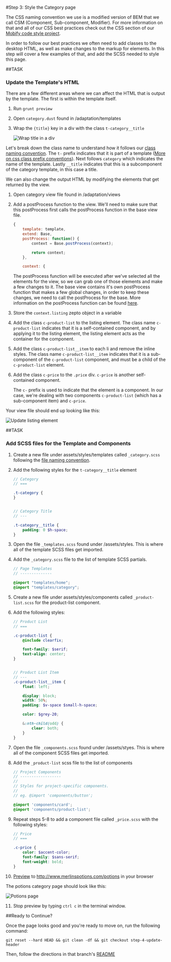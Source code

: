 #Step 3: Style the Category page

The CSS naming convention we use is a modified version of BEM that we call CSM (Component, Sub-component, Modifier). For more information on that and all of our CSS best practices check out the CSS section of our [Mobify code style project](https://github.com/mobify/mobify-code-style/tree/master/css).


In order to follow our best practices we often need to add classes to the desktop HTML, as well as make changes to the markup for elements. In this step will cover a few examples of that, and add the SCSS needed to style this page.

##TASK

### Update the Template's HTML

There are a few different areas where we can affect the HTML that is output by the template. The first is within the template itself.

1. Run `grunt preview`
2. Open `category.dust` found in /adaptation/templates
3. Wrap the `{title}` key in a div with the class `t-category__title`

    ![Wrap title in a div](https://s3.amazonaws.com/uploads.hipchat.com/15359/64553/AoTbBtkdqrBznRL/Screen%20Shot%202015-01-16%20at%201.25.40%20PM.png)

Let's break down the class name to understand how it follows our [class naming convention](https://github.com/mobify/mobify-code-style/tree/master/css/class-naming-conventions#class-naming-conventions). The `t-` prefix indicates that it is part of a template ([More on css class prefix conventions](https://github.com/mobify/mobify-code-style/tree/master/css/class-naming-conventions#class-prefix-conventions)).
Next follows `category` which indicates the name of the template.
Lastly `__title` indicates that this is a subcomponent of the category template, in this case a title.

We can also change the output HTML by modifying the elements that get returned by the view.

1. Open category view file found in /adaptation/views
2. Add a postProcess function to the view. We'll need to make sure that this postProcess first calls the postProcess function in the base view file.

    ```javascript
    {
        template: template,
        extend: Base, 
        postProcess: function() {
            context = Base.postProcess(context);

            return context;
        },

        context: {
    ```

    The postProcess function will be executed after we've selected all the elements for the view, so we can grab one of those elements and make a few changes to it. The base view contains it's own postProcess function that makes a few global changes, in order to keep these changes, we need to call the postProcess for the base. More information on the postProcess function can be found [here](https://cloud.mobify.com/docs/adaptivejs/adapting/views/#/postprocess/).

3. Store the `context.listing` zepto object in a variable
4. Add the class `c-product-list` to the listing element. The class name `c-product-list` indicates that it is a self-contained component, and by applying it to the listing element, the listing element acts as the container for the component.
5. Add the class `c-product-list__item` to each li and remove the inline styles. The class name `c-product-list__item` indicates that it is a sub-component of the `c-product-list` component, and must be a child of the `c-product-list` element.
6. Add the class `c-price` to the `.price` div. `c-price` is another self-contained component.

    The `c-` prefix is used to indicate that the element is a component. In our case, we're dealing with two components `c-product-list` (which has a sub-component item) and `c-price`.

Your view file should end up looking like this:

![Update listing element](https://s3.amazonaws.com/uploads.hipchat.com/15359/64553/TFDwYRj5dy23ZRX/Screen%20Shot%202015-01-16%20at%201.28.36%20PM.png)

##TASK

### Add SCSS files for the Template and Components

1. Create a new file under assets/styles/templates called `_category.scss` following the [file naming convention](https://github.com/mobify/mobify-code-style/tree/master/css/sass-best-practices#filename-naming-convention).
2. Add the following styles for the `t-category__title` element

    ```scss
    // Category
    // ===

    .t-category {
    }


    // Category Title
    // ---

    .t-category__title {
        padding: 0 $h-space;
    }
    ```

3. Open the file `_templates.scss` found under /assets/styles. This is where all of the template SCSS files get imported.
4. Add the `_category.scss` file to the list of template SCSS partials.

    ```scss
    // Page Templates
    // --------------

    @import "templates/home";
    @import "templates/category";
    ```

5. Create a new file under assets/styles/components called `_product-list.scss` for the product-list component.
6. Add the following styles:

    ```scss
    // Product List
    // ===

    .c-product-list {
        @include clearfix;

        font-family: $serif;
        text-align: center;
    }


    // Product List Item
    // ---
    .c-product-list__item {
        float: left;

        display: block;
        width: 50%;
        padding: $v-space $small-h-space;

        color: $grey-20;

        &:nth-child(odd) {
            clear: both;
        }
    }
    ```

7. Open the file `_components.scss` found under /assets/styes. This is where all of the component SCSS files get imported.
8. Add the `_product-list` scss file to the list of components

    ```scss
    // Project Components
    // ------------------
    //
    // Styles for project-specific components.
    //
    // eg. @import 'components/button';

    @import 'components/card';
    @import 'components/product-list';
    ```

9. Repeat steps 5-8 to add a component file called `_price.scss` with the following styles:

    ```scss
    // Price
    // ===

    .c-price {
        color: $accent-color;
        font-family: $sans-serif;
        font-weight: bold;
    }
    ```

10. [Preview](https://cloud.mobify.com/docs/adaptivejs/getting-started/new-project/#/start-adaptivejs-server) to http://www.merlinspotions.com/potions in your browser

The potions category page should look like this:

![Potions page](https://s3.amazonaws.com/uploads.hipchat.com/15359/64553/sYtMKGfRqXkKOr4/Screen%20Shot%202015-01-16%20at%202.04.06%20PM.png)


11. Stop preview by typing `ctrl c` in the terminal window.

##Ready to Continue?

Once the page looks good and you're ready to move on, run the following command:

```
git reset --hard HEAD && git clean -df && git checkout step-4-update-header
```

Then, follow the directions in that branch's [README](https://github.com/mobify/workshop--adaptivejs-site/blob/step-4-update-header/README.md)
